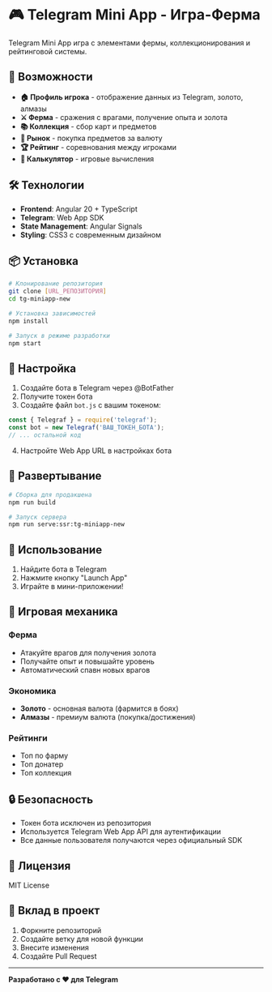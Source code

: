 # 🎮 Telegram Mini App - Игра-Ферма

Telegram Mini App игра с элементами фермы, коллекционирования и рейтинговой системы.

## 🚀 Возможности

- **🏠 Профиль игрока** - отображение данных из Telegram, золото, алмазы
- **⚔️ Ферма** - сражения с врагами, получение опыта и золота
- **📚 Коллекция** - сбор карт и предметов
- **🛒 Рынок** - покупка предметов за валюту
- **🏆 Рейтинг** - соревнования между игроками
- **🧮 Калькулятор** - игровые вычисления

## 🛠 Технологии

- **Frontend**: Angular 20 + TypeScript
- **Telegram**: Web App SDK
- **State Management**: Angular Signals
- **Styling**: CSS3 с современным дизайном

## 📦 Установка

```bash
# Клонирование репозитория
git clone [URL_РЕПОЗИТОРИЯ]
cd tg-miniapp-new

# Установка зависимостей
npm install

# Запуск в режиме разработки
npm start
```

## 🔧 Настройка

1. Создайте бота в Telegram через @BotFather
2. Получите токен бота
3. Создайте файл `bot.js` с вашим токеном:

```javascript
const { Telegraf } = require('telegraf');
const bot = new Telegraf('ВАШ_ТОКЕН_БОТА');
// ... остальной код
```

4. Настройте Web App URL в настройках бота

## 🚀 Развертывание

```bash
# Сборка для продакшена
npm run build

# Запуск сервера
npm run serve:ssr:tg-miniapp-new
```

## 📱 Использование

1. Найдите бота в Telegram
2. Нажмите кнопку "Launch App"
3. Играйте в мини-приложении!

## 🎯 Игровая механика

### Ферма
- Атакуйте врагов для получения золота
- Получайте опыт и повышайте уровень
- Автоматический спавн новых врагов

### Экономика
- **Золото** - основная валюта (фармится в боях)
- **Алмазы** - премиум валюта (покупка/достижения)

### Рейтинги
- Топ по фарму
- Топ донатер
- Топ коллекция

## 🔒 Безопасность

- Токен бота исключен из репозитория
- Используется Telegram Web App API для аутентификации
- Все данные пользователя получаются через официальный SDK

## 📄 Лицензия

MIT License

## 🤝 Вклад в проект

1. Форкните репозиторий
2. Создайте ветку для новой функции
3. Внесите изменения
4. Создайте Pull Request

---

**Разработано с ❤️ для Telegram**
